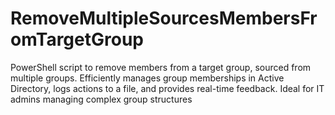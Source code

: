# RemoveMultipleSourcesMembersFromTargetGroup
PowerShell script to remove members from a target group, sourced from multiple groups. Efficiently manages group memberships in Active Directory, logs actions to a file, and provides real-time feedback. Ideal for IT admins managing complex group structures

